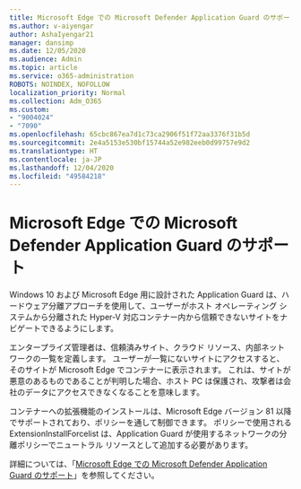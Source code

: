 ```yaml
---
title: Microsoft Edge での Microsoft Defender Application Guard のサポート
ms.author: v-aiyengar
author: AshaIyengar21
manager: dansimp
ms.date: 12/05/2020
ms.audience: Admin
ms.topic: article
ms.service: o365-administration
ROBOTS: NOINDEX, NOFOLLOW
localization_priority: Normal
ms.collection: Adm_O365
ms.custom:
- "9004024"
- "7090"
ms.openlocfilehash: 65cbc867ea7d1c73ca2906f51f72aa3376f31b5d
ms.sourcegitcommit: 2e4a5153e530bf15744a52e982eeb0d99757e9d2
ms.translationtype: HT
ms.contentlocale: ja-JP
ms.lasthandoff: 12/04/2020
ms.locfileid: "49584218"
---
```

# <a name="microsoft-edges-support-for-microsoft-defender-application-guard"></a>Microsoft Edge での Microsoft Defender Application Guard のサポート

Windows 10 および Microsoft Edge 用に設計された Application Guard は、ハードウェア分離アプローチを使用して、ユーザーがホスト オペレーティング システムから分離された Hyper-V 対応コンテナー内から信頼できないサイトをナビゲートできるようにします。

エンタープライズ管理者は、信頼済みサイト、クラウド リソース、内部ネットワークの一覧を定義します。 ユーザーが一覧にないサイトにアクセスすると、そのサイトが Microsoft Edge でコンテナーに表示されます。 これは、サイトが悪意のあるものであることが判明した場合、ホスト PC は保護され、攻撃者は会社のデータにアクセスできなくなることを意味します。

コンテナーへの拡張機能のインストールは、Microsoft Edge バージョン 81 以降でサポートされており、ポリシーを通して制御できます。 ポリシーで使用される ExtensionInstallForcelist は、Application Guard が使用するネットワークの分離ポリシーでニュートラル リソースとして追加する必要があります。

詳細については、「[Microsoft Edge での Microsoft Defender Application Guard のサポート](https://go.microsoft.com/fwlink/?linkid=2134229)」を参照してください。

